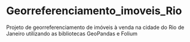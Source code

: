 # Georreferenciamento_imoveis_Rio
Projeto de georreferenciamento de imóveis à venda na cidade do Rio de Janeiro utilizando as bibliotecas GeoPandas e Folium
